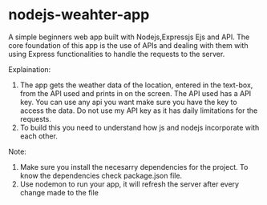 # nodejs-weahter-app
A simple beginners web app built with Nodejs,Expressjs Ejs and API.
The core foundation of this app is the use of APIs and dealing with them with using Express functionalities to handle the requests to the server.

Explaination:
1. The app gets the weather data of the location, entered in the text-box, from the API used and prints in on the screen.
The API used has a API key. You can use any api you want make sure you have the key to access the data. Do not use my API key as it has daily limitations for the requests.
2. To build this you need to understand how js and nodejs incorporate with each other.

Note: 
1. Make sure you install the necesarry dependencies for the project. To know the dependencies check package.json file.
2. Use nodemon to run your app, it will refresh the server after every change made to the file
